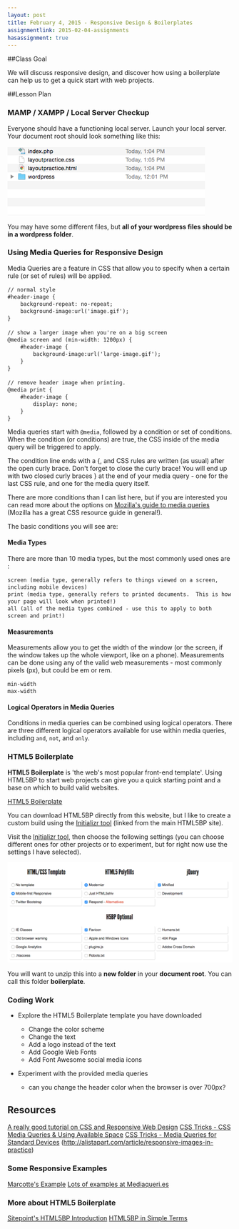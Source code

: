 ```yaml
---
layout: post
title: February 4, 2015 - Responsive Design & Boilerplates
assignmentlink: 2015-02-04-assignments
hasassignment: true
---
```


##Class Goal

We will discuss responsive design, and discover how using a boilerplate can help us to get a quick start with web projects.

##Lesson Plan

### MAMP / XAMPP / Local Server Checkup

Everyone should have a functioning local server.  Launch your local server.  Your document root should look something like this:

<img src="../media/0204/directory-structure.png" alt="directory-structure" />

You may have some different files, but **all of your wordpress files should be in a wordpress folder**.


### Using Media Queries for Responsive Design

Media Queries are a feature in CSS that allow you to specify when a certain rule (or set of rules) will be applied.

```
// normal style
#header-image {
    background-repeat: no-repeat;
    background-image:url('image.gif');
}

// show a larger image when you're on a big screen
@media screen and (min-width: 1200px) {
    #header-image {
        background-image:url('large-image.gif');
    }
}

// remove header image when printing.
@media print {
    #header-image {
        display: none;
    }
}
```

Media queries start with `@media`, followed by a condition or set of conditions.  When the condition (or conditions) are true, the CSS inside of the media query will be triggered to apply.

The condition line ends with a {, and CSS rules are written (as usual) after the open curly brace.  Don't forget to close the curly brace!  You will end up with two closed curly braces } at the end of your media query - one for the last CSS rule, and one for the media query itself.

There are more conditions than I can list here, but if you are interested you can read more about the options on [Mozilla's guide to media queries](https://developer.mozilla.org/en-US/docs/Web/Guide/CSS/Media_queries) (Mozilla has a great CSS resource guide in general!).

The basic conditions you will see are:

#### Media Types

There are more than 10 media types, but the most commonly used ones are : 

```
screen (media type, generally refers to things viewed on a screen, including mobile devices)
print (media type, generally refers to printed documents.  This is how your page will look when printed!)
all (all of the media types combined - use this to apply to both screen and print!)
```

#### Measurements

Measurements allow you to get the width of the window (or the screen, if the window takes up the whole viewport, like on a phone).  Measurements can be done using any of the valid web measurements - most commonly pixels (px), but could be em or rem.

```
min-width
max-width
```

#### Logical Operators in Media Queries

Conditions in media queries can be combined using logical operators.  There are three different logical operators available for use within media queries, including `and`, `not`, and `only`.


### HTML5 Boilerplate

**HTML5 Boilerplate** is 'the web's most popular front-end template'.  Using HTML5BP to start web projects can give you a quick starting point and a base on which to build valid websites.

[HTML5 Boilerplate](https://html5boilerplate.com/)

You can download HTML5BP directly from this website, but I like to create a custom build using the [Initializr tool](http://www.initializr.com/) (linked from the main HTML5BP site).

Visit the [Initializr tool](http://www.initializr.com/), then choose the following settings (you can choose different ones for other projects or to experiment, but for right now use the settings I have selected).

<img src="../media/0204/html5pbsettings.png" alt="html5pbsettings" />

You will want to unzip this into a **new folder** in your **document root**.  You can call this folder **boilerplate**.

### Coding Work

- Explore the HTML5 Boilerplate template you have downloaded
  
  - Change the color scheme
  - Change the text
  - Add a logo instead of the text
  - Add Google Web Fonts
  - Add Font Awesome social media icons

- Experiment with the provided media queries
  
  - can you change the header color when the browser is over 700px?

## Resources

[A really good tutorial on CSS and Responsive Web Design](http://learn.shayhowe.com/advanced-html-css/responsive-web-design/#media-queries)
[CSS Tricks - CSS Media Queries & Using Available Space](http://css-tricks.com/css-media-queries/)
[CSS Tricks - Media Queries for Standard Devices](http://css-tricks.com/snippets/css/media-queries-for-standard-devices/)
(http://alistapart.com/article/responsive-images-in-practice)

### Some Responsive Examples

[Marcotte's Example](http://alistapart.com/d/responsive-web-design/ex/ex-site-FINAL.html)
[Lots of examples at Mediaqueri.es](http://mediaqueri.es/)

### More about HTML5 Boilerplate

[Sitepoint's HTML5BP Introduction](http://www.sitepoint.com/introduction-html5-boilerplate/)
[HTML5BP in Simple Terms](http://ningbit.github.io/blog/2013/09/30/html5-boilerplate-explained-in-simple-terms/)